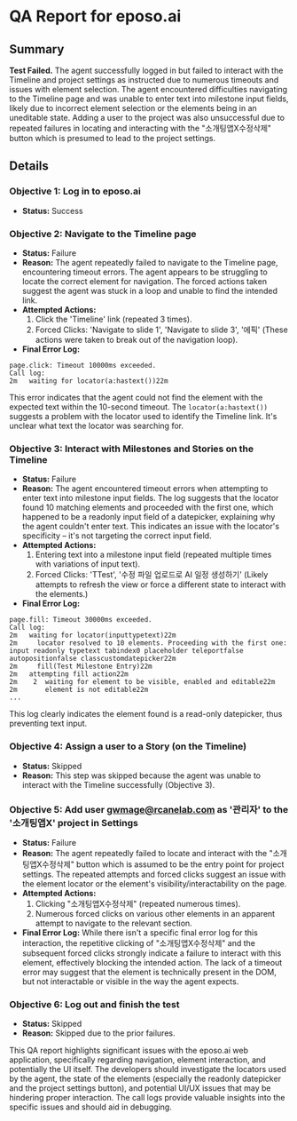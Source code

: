 # QA Report for eposo.ai

## Summary
**Test Failed.** The agent successfully logged in but failed to interact with the Timeline and project settings as instructed due to numerous timeouts and issues with element selection. The agent encountered difficulties navigating to the Timeline page and was unable to enter text into milestone input fields, likely due to incorrect element selection or the elements being in an uneditable state.  Adding a user to the project was also unsuccessful due to repeated failures in locating and interacting with the "소개팅앱X수정삭제" button which is presumed to lead to the project settings.

## Details

### Objective 1: Log in to eposo.ai
- **Status:** Success

### Objective 2: Navigate to the Timeline page
- **Status:** Failure
- **Reason:**  The agent repeatedly failed to navigate to the Timeline page, encountering timeout errors. The agent appears to be struggling to locate the correct element for navigation. The forced actions taken suggest the agent was stuck in a loop and unable to find the intended link.
- **Attempted Actions:**
    1. Click the 'Timeline' link (repeated 3 times).
    2. Forced Clicks: 'Navigate to slide 1', 'Navigate to slide 3', '에픽' (These actions were taken to break out of the navigation loop).
- **Final Error Log:**
```
page.click: Timeout 10000ms exceeded.
Call log:
2m   waiting for locator(a:hastext())22m
```
This error indicates that the agent could not find the element with the expected text within the 10-second timeout.  The `locator(a:hastext())` suggests a problem with the locator used to identify the Timeline link. It's unclear what text the locator was searching for.

### Objective 3: Interact with Milestones and Stories on the Timeline
- **Status:** Failure
- **Reason:** The agent encountered timeout errors when attempting to enter text into milestone input fields. The log suggests that the locator found 10 matching elements and proceeded with the first one, which happened to be a readonly input field of a datepicker, explaining why the agent couldn't enter text. This indicates an issue with the locator's specificity – it's not targeting the correct input field.
- **Attempted Actions:**
    1. Entering text into a milestone input field (repeated multiple times with variations of input text).
    2. Forced Clicks: 'TTest', '수정 파일 업로드로 AI 일정 생성하기' (Likely attempts to refresh the view or force a different state to interact with the elements.)
- **Final Error Log:**
```
page.fill: Timeout 30000ms exceeded.
Call log:
2m   waiting for locator(inputtypetext)22m
2m     locator resolved to 10 elements. Proceeding with the first one: input readonly typetext tabindex0 placeholder teleportfalse autopositionfalse classcustomdatepicker22m
2m     fill(Test Milestone Entry)22m
2m   attempting fill action22m
2m    2  waiting for element to be visible, enabled and editable22m
2m       element is not editable22m
...
```
This log clearly indicates the element found is a read-only datepicker, thus preventing text input.

### Objective 4: Assign a user to a Story (on the Timeline)
- **Status:** Skipped
- **Reason:** This step was skipped because the agent was unable to interact with the Timeline successfully (Objective 3).

### Objective 5: Add user gwmage@rcanelab.com as '관리자' to the '소개팅앱X' project in Settings
- **Status:** Failure
- **Reason:** The agent repeatedly failed to locate and interact with the "소개팅앱X수정삭제" button which is assumed to be the entry point for project settings. The repeated attempts and forced clicks suggest an issue with the element locator or the element's visibility/interactability on the page.
- **Attempted Actions:**
    1. Clicking "소개팅앱X수정삭제" (repeated numerous times).
    2. Numerous forced clicks on various other elements in an apparent attempt to navigate to the relevant section.
- **Final Error Log:**  While there isn't a specific final error log for this interaction, the repetitive clicking of "소개팅앱X수정삭제" and the subsequent forced clicks strongly indicate a failure to interact with this element, effectively blocking the intended action.  The lack of a timeout error may suggest that the element is technically present in the DOM, but not interactable or visible in the way the agent expects.

### Objective 6: Log out and finish the test
- **Status:** Skipped
- **Reason:** Skipped due to the prior failures.


This QA report highlights significant issues with the eposo.ai web application, specifically regarding navigation, element interaction, and potentially the UI itself.  The developers should investigate the locators used by the agent, the state of the elements (especially the readonly datepicker and the project settings button), and potential UI/UX issues that may be hindering proper interaction.  The call logs provide valuable insights into the specific issues and should aid in debugging.
